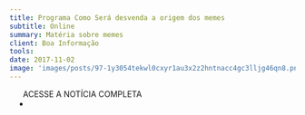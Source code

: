 ```yaml
---
title: Programa Como Será desvenda a origem dos memes
subtitle: Online
summary: Matéria sobre memes
client: Boa Informação
tools: 
date: 2017-11-02
image: 'images/posts/97-1y3054tekwl0cxyr1au3x2z2hntnacc4gc3lljg46qn8.png'
---
```




<div class="post__share"><ul class="share__list list-reset">ACESSE A NOTÍCIA COMPLETA<li class="share__item" style="margin-left: 10px"><a class="share__link share__facebook" style="background: #fa5657" href="http://boainformacao.com.br/2017/11/programa-como-sera-desvenda-a-origem-dos-memes/" title="Link" rel="nofollow"><i class="fa-solid fa-link"></i></a></li></ul></div>
<!-- <div class="gallery-box"><div class="gallery"><img src="/clipping/images/example-1.jpg" loading="lazy" alt="Project"><img src="/clipping/images/example-2.jpg" loading="lazy" alt="Project"></div><em>Gallery / <a href="https://www.freepik.com/" target="_blank">Freepic</a></em></div> -->